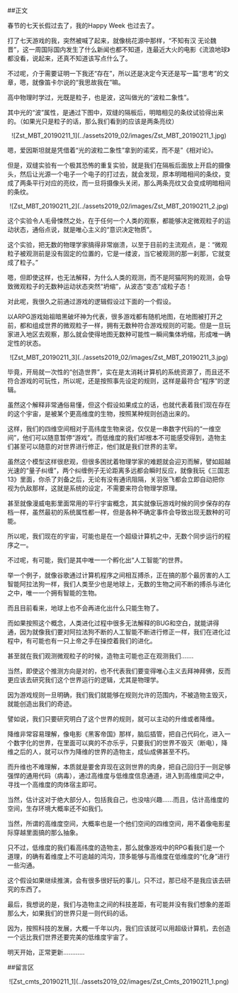 ##正文

春节的七天长假过去了，我的Happy Week 也过去了。
 
打了七天游戏的我，突然被喊了起来，就像桃花源中那样，“不知有汉 无论魏晋”，这一周国际国内发生了什么新闻也都不知道，连最近大火的电影《流浪地球》都没看，说起来，还真不知道该写点什么了。
 
不过呢，介于需要证明一下我还“存在”，所以还是决定今天还是写一篇“思考”的文章，嗯，就像笛卡尔说的“我思故我在”嘛。

高中物理时学过，光既是粒子，也是波，这叫做光的“波粒二象性”。
 
其中光的“波”属性，是通过下图中，双缝的隔板后，明暗相见的条纹试验得出来的。（如果光只是粒子的话，那么我们看到的应该是两条亮纹）

 <div align="center">![Zst_MBT_20190211_1](../assets2019_02/images/Zst_MBT_20190211_1.jpg)</div>

嗯，爱因斯坦就是凭借着“光的波粒二象性”拿到的诺奖，而不是”《相对论》。
 
但是，双缝实验有一个极其恐怖的重复实验，就是我们在隔板后面放上开启的摄像头，然后让光源一个电子一个电子的打过去，就会发现，原本明暗相间的条纹，变成了两条平行对应的亮纹，而一旦将摄像头关闭，那么两条亮纹又会变成明暗相间的条纹。

 <div align="center">![Zst_MBT_20190211_2](../assets2019_02/images/Zst_MBT_20190211_2.jpg)</div>

这个实验令人毛骨悚然之处，在于任何一个人类的观察，都能够决定微观粒子的运动状态，通俗点说，就是唯心主义的“意识决定物质”。
 
这个实验，把无数的物理学家搞得非常崩溃，以至于目前的主流观点，是：“微观粒子被观测前是没有固定的位置的，它是一缕波，当它被观测的那一刹那，它就变成了粒子。”
 
嗯，但即使这样，也无法解释，为什么人类的观测，而不是阿猫阿狗的观测，会导致微观粒子的无数种运动状态突然“坍缩”，从波态“变态”成粒子态！
 
对此呢，我很久之前通过游戏的逻辑假设过下面的一个假设。
 
以ARPG游戏始祖暗黑破坏神为代表，很多游戏都有随机地图，在地图被打开之前，都和组成世界的微观粒子一样，拥有无数种符合游戏规则的可能。但是一旦玩家进入地区去观察，那么就会使得地图无数种可能性一瞬间集体坍缩，形成唯一确定性的状态。

 <div align="center">![Zst_MBT_20190211_3](../assets2019_02/images/Zst_MBT_20190211_3.jpg)</div>

毕竟，开局就一次性的“创造世界”，实在是太消耗计算机的系统资源了，而且还不符合游戏的可玩性，所以呢，还是按照事先设定的规则，这样是最符合“程序”的逻辑。

虽然这个解释非常通俗易懂，但这个假设如果成立的话，也就代表着我们现在存在的这个宇宙，是被某个更高维度的生物，按照某种规则创造出来的。
 
这样，我们的四维空间相对于高纬度生物来说，仅仅是一串数字代码的“一维空间”，他们可以随意暂停“游戏”。而低维度的我们却根本不可能感受得到，造物主们甚至可以随意的对世界进行修正，他们就是我们世界的主宰。
 
虽然这个模型这样很悲观，但很多困扰着物理学家的难题就会迎刃而解，譬如超越光速的“量子纠缠”，两个纠缠例子无论距离多远都会瞬时反应，就像我玩《三国志13》里面，你杀了刘备之后，无论有没有通讯阻隔，关羽张飞都会立即自动把你视为仇敌那样，这就是系统的设定，不需要来符合物理学原理。
 
甚至就像漫威电影里面常用的平行宇宙概念，其实就像玩游戏时候的同步保存的存档一样，虽然最初的系统属性都一样，但是各种不确定事件会导致出现无数种的可能。
 
所以呢，我们现在的宇宙，可能也是在一个超级计算机之中，无数个同步运行的程序之一。
 
不过呢，有可能，我们是其中唯一一个孵化出“人工智能”的世界。
 
举一个例子，就像谷歌通过计算机程序之间相互搏杀，正在搞的那个最厉害的人工智能阿拉法狗一样，我们人类至少也是地球上，无数的生物之间不断的搏杀与进化之中，唯一一个拥有智能的生物。

而且目前看来，地球上也不会再进化出什么只能生物了。
 
而如果按照这个概念，人类进化过程中很多无法解释的BUG和空白，就能讲得通，因为就像我们要对阿拉法狗不断的人工智能不断进行修正一样，我们在进化过程中，有可能也有一只上帝之手在操控着我们的进化。
 
甚至就在我们观测微观粒子的时候，造物主可能也正在观测我们.......
 
当然，即使这个推测方向是对的，也不代表我们要变得唯心主义去拜神拜佛，反而更应该去研究我们这个世界运行的逻辑，尤其是物理学。
 
因为游戏规则一旦明确，我们我们就能够在规则允许的范围内，不被造物主毁灭，就能创造出我们的奇迹。
 
譬如说，我们只要研究明白了这个世界的规则，就可以主动的升维或者降维。
 
降维非常容易理解，像电影《黑客帝国》那样，脑后插管，把自己代码化，进入一个数字化的世界，在里面可以爽的不亦乐乎，只要我们的世界不毁灭（断电），降维之后的人，就可以作为降维的世界的造物主，成仙成佛甚至不朽。
 
而升维也不难理解，本质就是要舍弃现在这则世界的肉身，把自己回归于一则足够强悍的通用代码（病毒），通过高维度与低维度信息通道，进入到高维度间之中，寻找一个高维度的肉体宿主即可。

当然，估计这对于绝大部分人，包括我自己，也没啥兴趣......而且，估计高维度的空间，生存环境大概率还不如我们。
 
当然，所谓的高维度空间，大概率也是一个他们空间的四维空间，用不着像电影星际穿越里面搞的那么抽象。

只不过，低维度的我们看高纬度的造物主，那么就像游戏中的RPG看我们是一个道理，的确有着维度上不可逾越的鸿沟，顶多能够与高维度在低维度的“化身”进行一些沟通。
 
这个假设如果继续推演，会有很多很好玩的事儿，只不过，那已经不是我应该去研究的东西了。
 
最后，我想说的是，我们与造物主之间的科技差距，有可能并没有我们想象的差距那么大，如果我们的世界只是一则代码的话。
 
因为，按照科技的发展，大概一千年以内，我们应该就可以用超级计算机，去创造一个远比我们世界还要完美的低维度宇宙了。

明天开始，正常更新............

##留言区
 <div align="center">![Zst_cmts_20190211_1](../assets2019_02/images/Zst_Cmts_20190211_1.png)</div>